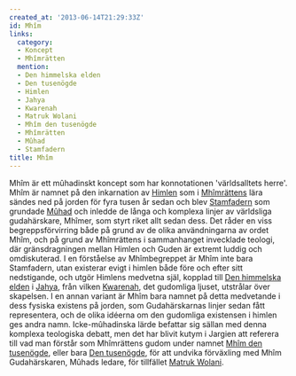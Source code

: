 ```yaml
---
created_at: '2013-06-14T21:29:33Z'
id: Mhîm
links:
  category:
  - Koncept
  - Mhîmrätten
  mention:
  - Den himmelska elden
  - Den tusenögde
  - Himlen
  - Jahya
  - Kwarenah
  - Matruk Wolani
  - Mhîm den tusenögde
  - Mhîmrätten
  - Mûhad
  - Stamfadern
title: Mhîm
---
```


Mhîm är ett mûhadinskt koncept som har konnotationen 'världsalltets herre'. Mhîm är namnet på den
inkarnation av [Himlen] som i [Mhîmrättens] lära sändes ned på jorden för fyra tusen år sedan och
blev [Stamfadern] som grundade [Mûhad] och inledde de långa och komplexa linjer av världsliga
gudahärskare, Mhîmer, som styrt riket allt sedan dess. Det råder en viss begreppsförvirring både på
grund av de olika användningarna av ordet Mhîm, och på grund av Mhîmrättens i sammanhanget
invecklade teologi, där gränsdragningen mellan Himlen och Guden är extremt luddig och omdiskuterad.
I en förståelse av Mhîmbegreppet är Mhîm inte bara Stamfadern, utan existerar evigt i himlen både
före och efter sitt nedstigande, och utgör Himlens medvetna själ, kopplad till [Den himmelska elden]
i [Jahya], från vilken [Kwarenah], det gudomliga ljuset, utstrålar över skapelsen. I en annan
variant är Mhîm bara namnet på detta medvetande i dess fysiska existens på jorden, som
Gudahärskarnas linjer sedan fått representera, och de olika idéerna om den gudomliga existensen i
himlen ges andra namn. Icke-mûhadinska lärde befattar sig sällan med denna komplexa teologiska
debatt, men det har blivit kutym i Jargien att referera till vad man förstår som Mhîmrättens gudom
under namnet [Mhîm den tusenögde], eller bara [Den tusenögde], för att undvika förväxling med Mhîm
Gudahärskaren, Mûhads ledare, för tillfället [Matruk Wolani].

  [Himlen]: Himlen
  [Mhîmrättens]: Mhîmrätten
  [Stamfadern]: Stamfadern
  [Mûhad]: Mûhad
  [Den himmelska elden]: Den_himmelska_elden
  [Jahya]: Jahya
  [Kwarenah]: Kwarenah
  [Mhîm den tusenögde]: Mhîm_den_tusenögde
  [Den tusenögde]: Den_tusenögde
  [Matruk Wolani]: Matruk_Wolani